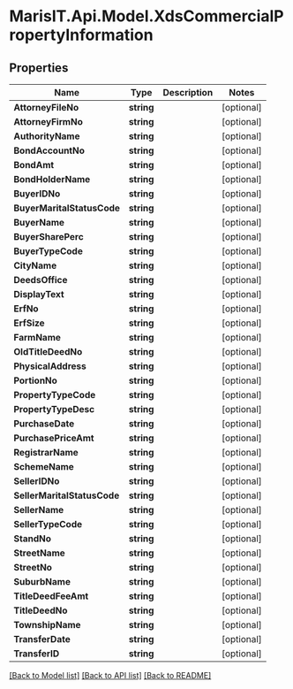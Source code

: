 
# MarisIT.Api.Model.XdsCommercialPropertyInformation

## Properties

Name | Type | Description | Notes
------------ | ------------- | ------------- | -------------
**AttorneyFileNo** | **string** |  | [optional] 
**AttorneyFirmNo** | **string** |  | [optional] 
**AuthorityName** | **string** |  | [optional] 
**BondAccountNo** | **string** |  | [optional] 
**BondAmt** | **string** |  | [optional] 
**BondHolderName** | **string** |  | [optional] 
**BuyerIDNo** | **string** |  | [optional] 
**BuyerMaritalStatusCode** | **string** |  | [optional] 
**BuyerName** | **string** |  | [optional] 
**BuyerSharePerc** | **string** |  | [optional] 
**BuyerTypeCode** | **string** |  | [optional] 
**CityName** | **string** |  | [optional] 
**DeedsOffice** | **string** |  | [optional] 
**DisplayText** | **string** |  | [optional] 
**ErfNo** | **string** |  | [optional] 
**ErfSize** | **string** |  | [optional] 
**FarmName** | **string** |  | [optional] 
**OldTitleDeedNo** | **string** |  | [optional] 
**PhysicalAddress** | **string** |  | [optional] 
**PortionNo** | **string** |  | [optional] 
**PropertyTypeCode** | **string** |  | [optional] 
**PropertyTypeDesc** | **string** |  | [optional] 
**PurchaseDate** | **string** |  | [optional] 
**PurchasePriceAmt** | **string** |  | [optional] 
**RegistrarName** | **string** |  | [optional] 
**SchemeName** | **string** |  | [optional] 
**SellerIDNo** | **string** |  | [optional] 
**SellerMaritalStatusCode** | **string** |  | [optional] 
**SellerName** | **string** |  | [optional] 
**SellerTypeCode** | **string** |  | [optional] 
**StandNo** | **string** |  | [optional] 
**StreetName** | **string** |  | [optional] 
**StreetNo** | **string** |  | [optional] 
**SuburbName** | **string** |  | [optional] 
**TitleDeedFeeAmt** | **string** |  | [optional] 
**TitleDeedNo** | **string** |  | [optional] 
**TownshipName** | **string** |  | [optional] 
**TransferDate** | **string** |  | [optional] 
**TransferID** | **string** |  | [optional] 

[[Back to Model list]](../README.md#documentation-for-models)
[[Back to API list]](../README.md#documentation-for-api-endpoints)
[[Back to README]](../README.md)

